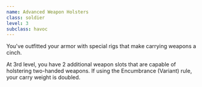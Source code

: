 ```yaml
---
name: Advanced Weapon Holsters
class: soldier
level: 3
subclass: havoc
---
```

You've outfitted your armor with special rigs that make carrying weapons a cinch.

At 3rd level, you have 2 additional weapon slots that are capable of holstering two-handed weapons.
If using the Encumbrance (Variant) rule, your carry weight is doubled.
